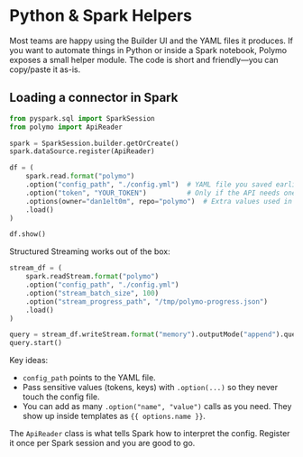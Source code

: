 # Python & Spark Helpers

Most teams are happy using the Builder UI and the YAML files it produces. If you want to automate things in Python or inside a Spark notebook, Polymo exposes a small helper module. The code is short and friendly—you can copy/paste it as-is.

## Loading a connector in Spark

```python
from pyspark.sql import SparkSession
from polymo import ApiReader

spark = SparkSession.builder.getOrCreate()
spark.dataSource.register(ApiReader)

df = (
    spark.read.format("polymo")
    .option("config_path", "./config.yml")  # YAML file you saved earlier
    .option("token", "YOUR_TOKEN")          # Only if the API needs one
    .options(owner="dan1elt0m", repo="polymo")  # Extra values used in templates
    .load()
)

df.show()
```

Structured Streaming works out of the box:

```python
stream_df = (
    spark.readStream.format("polymo")
    .option("config_path", "./config.yml")
    .option("stream_batch_size", 100)
    .option("stream_progress_path", "/tmp/polymo-progress.json")
    .load()
)

query = stream_df.writeStream.format("memory").outputMode("append").queryName("polymo")
query.start()
```

Key ideas:
- `config_path` points to the YAML file.
- Pass sensitive values (tokens, keys) with `.option(...)` so they never touch the config file.
- You can add as many `.option("name", "value")` calls as you need. They show up inside templates as `{{ options.name }}`.

The `ApiReader` class is what tells Spark how to interpret the config. Register it once per Spark session and you are good to go.
